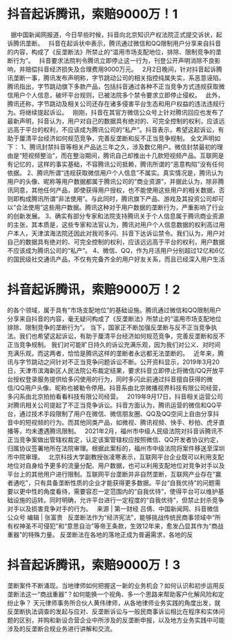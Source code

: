 # 抖音起诉腾讯，索赔9000万！1

 
据中国新闻网报道，今日早些时候，抖音向北京知识产权法院正式提交诉状，起诉腾讯垄断。
 
抖音在起诉状中表示，腾讯通过微信和QQ限制用户分享来自抖音的内容，构成了《反垄断法》所禁止的“滥用市场支配地位，排除、限制竞争的垄断行为”。
 
抖音要求法院判令腾讯立即停止这一行为，刊登公开声明消除不良影响，并赔偿抖音经济损失及合理费用9000万元。
 
2月2日晚间，针对抖音起诉腾讯垄断一事，腾讯发布声明称，字节跳动公司的相关指控纯属失实，系恶意诬陷。
腾讯指出，字节跳动旗下多款产品，包括抖音通过各种不正当竞争方式违规获取微信用户个人信息，破坏平台规则，已被法院多个禁令要求立即停止侵权。
 
此外，腾讯还称，字节跳动及相关公司还存在诸多侵害平台生态和用户权益的违法违规行为。将继续提起诉讼。
 
刚刚，抖音在其官方微信公众号上针对腾讯回应也发布了最新声明，抖音认为，用户对自己的数据具有绝对的、可完全控制的权利，应该远远高于平台的权利，不应该成为腾讯公司的“私产”。抖音表示，希望这起诉讼，有助于厘清平台经济如何规范竞争，完善反垄断和反不正当竞争规制。
全文声明如下：
1、腾讯封禁抖音等相关产品达三年之久，涉及数亿用户。微信封禁最初的理由是“短视频整治”，而在整治期间，腾讯自己却推出十几款短视频产品。互联网是有记忆的，这样的事实基础，不容腾讯公司抵赖，腾讯所谓的“恶意构陷”没有任何依据。
2、腾讯所谓“违规获取微信用户个人信息”不属实。真实情况是，腾讯认为用户的头像、昵称等用户数据都属于腾讯公司的“商业资源”，并据此认为，除非腾讯同意，其他任何产品，即使获得用户授权，也不能使用这些用户的相关数据，否则即构成腾讯所谓“非法使用”。与此同时，腾讯旗下产品、游戏及其投资公司却可以“合法使用”这些用户数据。腾讯这种对于用户数据的垄断行为，严重影响了行业的创新发展。
3、确实有部分专家和法院支持腾讯关于个人信息属于腾讯商业资源的主张，其本质是，这些专家和法官认为，腾讯对用户个人信息数据的权利高过用户本人，天津滨海法院还因此对我司多闪、抖音下达诉讼禁令。我们认为，用户对自己的数据具有绝对的、可完全控制的权利，应该远远高于平台的权利，用户数据不应该成为腾讯公司的“私产”。
4、微信、QQ，作为月活用户分别超过12亿和6亿的国民级社交通讯产品，不仅有完备齐全的用户好友关系，而且已经深入用户生活

# 抖音起诉腾讯，索赔9000万！2

的各个领域，属于具有“市场支配地位”的基础设施。腾讯通过微信和QQ限制用户分享来自抖音的内容，毫无疑问构成了《反垄断法》所禁止的“滥用市场支配地位排除、限制竞争的垄断行为”。
当下，国家正不断加强反垄断与反不正当竞争执法。我们也希望这起诉讼，有助于厘清平台经济如何规范竞争，完善反垄断和反不正当竞争规制。
我们对可能旷日持久的诉讼充满乐观，因为我们对公义、对时间充满乐观，而这两者，恰恰是腾讯这样的垄断者永远都无法垄断的。
 
近年来，腾讯与字节跳动之间针对不正当竞争问题诉讼不断。公开资料显示，2019年3月20日，天津市滨海新区人民法院公布裁定结果，要求抖音立即停止将微信/QQ开放平台授权登录服务提供给多闪使用的行为，同时多闪此前通过抖音擅自获得的微信/QQ用户头像、昵称也被勒令停用。抖音系由北京微播视界科技有限公司经营，多闪系由北京拍拍看看科技有限公司经营。
 
2019年9月17日，抖音相关运营公司对腾讯相关公司提起了不正当竞争诉讼。抖音方面认为，腾讯运营的微信和QQ平台，通过技术手段限制了用户在微信、微信朋友圈、QQ及QQ空间上自由分享抖音中的短视频的行为。而其他同类产品，如微视、腾讯视频、快手、秒拍、虎牙直播等，均未遭遇腾讯限制。
 
2021年2月，福州市中级人民级法院对抖音诉腾讯不正当竞争案做出管辖权裁定，认定该案管辖权应按照微信、QQ开发者协议约定，归属协议签署地所在法院审理。根据此案标的，福州市中级法院将案件移送至深圳市中院审理。
 
北京科技大学副教授张凌寒表示，互联网平台企业既可以利用支配地位对自身给予更多的流量分配、用户数据，也可以利用支配地位对竞争对手以及平台上的其他用户进行限制。互联网平台垄断并非自然垄断，互联网产业存在“赢者通吃”，只有具备垄断性质的企业才能获得更多数据。平台“自我优待”的问题需要以更中性的角度看待，需要容忍一定范围内的“自我优待”，使得平台可以维护基础设施的运转。同时明确，允许平台进行一定程度的“自我优待”，但禁止封杀竞争对手以及损害竞争对手的行为。
 
来源 | 第一财经 吕倩、中国新闻网、抖音微信公众号
编辑 | 张富贵
 
反垄断法作为“经济宪法”，能够挑战传统民商事领域中“所有权神圣不可侵犯”和“意思自治”等帝王条款，生效12年来，愈发凸显其作为“商战重器”的特殊力量。
反垄断法在各地的落地正成为普遍需求，各地的反

# 抖音起诉腾讯，索赔9000万！3

垄断案件不断涌现。当地律师如何把握这一新的业务机会？如何认识和初步运用反垄断法这一“商战重器”？如何能换一个视角、多一个思路来帮助客户化解风险和定纷止争？
天元律师事务所合伙人黄伟律师，从各地律师业务实践的角度出发，就反垄断执法调查的发起与应对、反垄断诉讼与一般民商事诉讼相比在程序和实体问题的区别，并购和新设合营企业中所涉及的反垄断申报，以及地方业务实践中可能涉及的反垄断合规业务进行讲解和交流。
 


